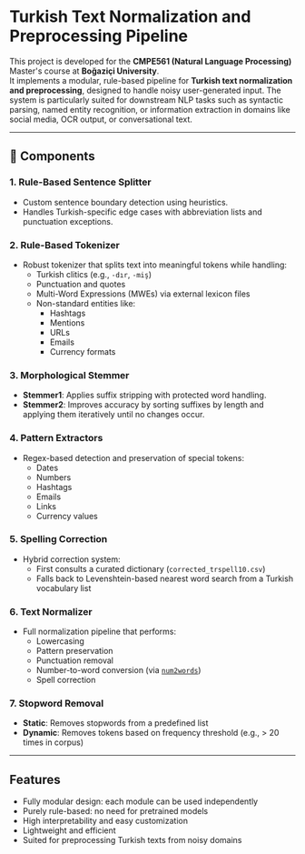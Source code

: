 # Turkish Text Normalization and Preprocessing Pipeline

This project is developed for the **CMPE561 (Natural Language Processing)** Master's course at **Boğaziçi University**.  
It implements a modular, rule-based pipeline for **Turkish text normalization and preprocessing**, designed to handle noisy user-generated input. The system is particularly suited for downstream NLP tasks such as syntactic parsing, named entity recognition, or information extraction in domains like social media, OCR output, or conversational text.

---

## 🔧 Components

### 1. Rule-Based Sentence Splitter
- Custom sentence boundary detection using heuristics.
- Handles Turkish-specific edge cases with abbreviation lists and punctuation exceptions.

### 2. Rule-Based Tokenizer
- Robust tokenizer that splits text into meaningful tokens while handling:
  - Turkish clitics (e.g., `-dır`, `-miş`)
  - Punctuation and quotes
  - Multi-Word Expressions (MWEs) via external lexicon files
  - Non-standard entities like:
    - Hashtags
    - Mentions
    - URLs
    - Emails
    - Currency formats

### 3. Morphological Stemmer
- **Stemmer1**: Applies suffix stripping with protected word handling.
- **Stemmer2**: Improves accuracy by sorting suffixes by length and applying them iteratively until no changes occur.

### 4. Pattern Extractors
- Regex-based detection and preservation of special tokens:
  - Dates
  - Numbers
  - Hashtags
  - Emails
  - Links
  - Currency values

### 5. Spelling Correction
- Hybrid correction system:
  - First consults a curated dictionary (`corrected_trspell10.csv`)
  - Falls back to Levenshtein-based nearest word search from a Turkish vocabulary list

### 6. Text Normalizer
- Full normalization pipeline that performs:
  - Lowercasing
  - Pattern preservation
  - Punctuation removal
  - Number-to-word conversion (via [`num2words`](https://pypi.org/project/num2words/))
  - Spell correction

### 7. Stopword Removal
- **Static**: Removes stopwords from a predefined list
- **Dynamic**: Removes tokens based on frequency threshold (e.g., > 20 times in corpus)

---

## Features

- Fully modular design: each module can be used independently
- Purely rule-based: no need for pretrained models
- High interpretability and easy customization
- Lightweight and efficient
- Suited for preprocessing Turkish texts from noisy domains

